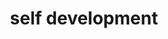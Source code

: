 ---
title: self development
topic: self development
hideMeta: true
description: Advice, shared experience and thoughts on taking care of mind and body.
image: /images/text-template-parser.png
---
